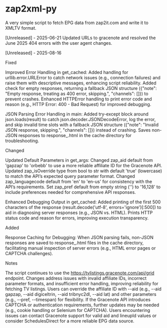 # zap2xml-py
A very simple script to fetch EPG data from zap2it.com and write it to XMLTV format.

[Unreleased] - 2025-06-21 Updated URLs to gracenote and resolved the June 2025 404 errors with the user agent changes.

[Unreleased] - 2025-08-16

Fixed

Improved Error Handling in get_cached:
Added handling for urllib.error.URLError to catch network issues (e.g., connection failures) and raise them with descriptive messages, enhancing script reliability.
Added check for empty responses, returning a fallback JSON structure ({"note": "Empty response, treating as 400 error, skipping.", "channels": []}) to prevent crashes.
Enhanced HTTPError handling to print error code and reason (e.g., HTTP Error: 400 - Bad Request) for improved debugging.

JSON Parsing Error Handling in main:
Added try-except block around json.loads(result) to catch json.decoder.JSONDecodeError, log the error, and skip invalid time slots with a fallback JSON structure ({"note": "Invalid JSON response, skipping.", "channels": []}) instead of crashing.
Saves non-JSON responses to response_<timestamp>.html in the cache directory for troubleshooting.

Changed

Updated Default Parameters in get_args:
Changed zap_aid default from 'gapzap' to 'orbebb' to use a more reliable affiliate ID for the Gracenote API.
Updated zap_isOverride type from bool to str with default 'true' (lowercase) to match the API’s expected query parameter format.
Changed zap_languagecode default from 'en' to 'en-us' for consistency with the API’s requirements.
Set zap_pref default from empty string ('') to '16,128' to include preferences needed for comprehensive API responses.

Enhanced Debugging Output in get_cached:
Added printing of the first 500 characters of the response (result.decode('utf-8', errors='ignore')[:500]) to aid in diagnosing server responses (e.g., JSON vs. HTML).
Prints HTTP status code and reason for errors, improving execution transparency.

Added

Response Caching for Debugging:
When JSON parsing fails, non-JSON responses are saved to response_<timestamp>.html files in the cache directory, facilitating manual inspection of server errors (e.g., HTML error pages or CAPTCHA challenges).

Notes

The script continues to use the https://tvlistings.gracenote.com/api/grid endpoint. Changes address issues with invalid affiliate IDs, incorrect parameter formats, and insufficient error handling, improving reliability for fetching TV listings.
Users can override the affiliate ID with --aid (e.g., --aid gapzap, --aid digiceltrin, --aid tribnyc2dl, --aid lat) and other parameters (e.g., --pref, --timespan) for flexibility.
If the Gracenote API introduces CAPTCHA or authentication requirements, further updates may be needed (e.g., cookie handling or Selenium for CAPTCHA).
Users encountering issues can contact Gracenote support for valid aid and lineupId values or consider SchedulesDirect for a more reliable EPG data source.

